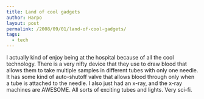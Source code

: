 ```yaml
---
title: Land of cool gadgets
author: Harpo
layout: post
permalink: /2008/09/01/land-of-cool-gadgets/
tags:
  - tech
---
```

I actually kind of enjoy being at the hospital because of all the cool technology. There is a very nifty device that they use to draw blood that allows them to take multiple samples in different tubes with only one needle. It has some kind of auto-shutoff valve that allows blood through only when a tube is attached to the needle. I also just had an x-ray, and the x-ray machines are AWESOME. All sorts of exciting tubes and lights. Very sci-fi.